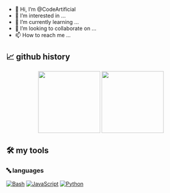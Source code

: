 - 👋 Hi, I’m @CodeArtificial
- 👀 I’m interested in ...
- 🌱 I’m currently learning ...
- 💞️ I’m looking to collaborate on ...
- 📫 How to reach me ...

## 📈 github history
<div align="center">
  <img class="img" height=165 src="https://github-readme-stats-codeartificial.vercel.app/api?username=codeartificial&theme=dark&show_icons=true&icon_color=fff"/>
  <img class="img" height=165 src="https://github-readme-stats-codeartificial.vercel.app/api/top-langs/?username=codeartificial&layout=compact&theme=dark"/>
</div>

## 🛠️ my tools

### 🔤 languages

<p> 
    <a href="https://github.com/search?q=user%3ACodeArtificial+language%3Abash"><img alt="Bash" src="https://img.shields.io/badge/Bash-121011.svg?logo=gnu-bash&logoColor=white"></a>
  <a href="https://github.com/search?q=user%3ACodeArtificial+language%3Ajavascript"><img alt="JavaScript" src="https://img.shields.io/badge/JavaScript-F7DF1E.svg?logo=javascript&logoColor=black"></a>
  <a href="https://github.com/search?q=user%3ACodeArtificial+language%3Apython"><img alt="Python" src="https://img.shields.io/badge/Python-14354C.svg?logo=python&logoColor=white"></a>
  
</p>


